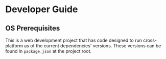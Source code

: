 # Developer Guide

## OS Prerequisites

This is a web development project that has code designed to run cross-platform as of the current dependencies' versions. These versions can be found in `package.json` at the project root.
